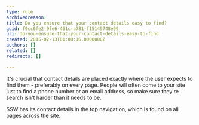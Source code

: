 ```yaml
---
type: rule
archivedreason: 
title: Do you ensure that your contact details easy to find?
guid: f9cc6fe2-9fe6-461c-a781-f15149748e99
uri: do-you-ensure-that-your-contact-details-easy-to-find
created: 2015-02-13T01:08:16.0000000Z
authors: []
related: []
redirects: []

---
```



<p>
      It's crucial that contact details are placed exactly where the user expects to find
      them - preferably on every page. People will often come to your site just to find
      a phone number or an email address, so make sure they're search isn't harder than
      it needs to be.
     </p><p>
      SSW has its contact details in the top navigation, which is found on all pages across
      the site.
     </p>
<br><excerpt class='endintro'></excerpt><br>



